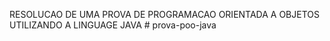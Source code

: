RESOLUCAO DE UMA PROVA DE PROGRAMACAO ORIENTADA A OBJETOS UTILIZANDO A LINGUAGE JAVA # prova-poo-java
